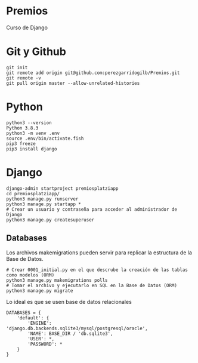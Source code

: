 # Premios
Curso de Django

# Git y Github
```
git init
git remote add origin git@github.com:perezgarridogilb/Premios.git
git remote -v
git pull origin master --allow-unrelated-histories
```

# Python
```
python3 --version
Python 3.8.3
python3 -m venv .env
source .env/bin/activate.fish
pip3 freeze
pip3 install django
```

# Django
```
django-admin startproject premiosplatziapp
cd premiosplatziapp/
python3 manage.py runserver
python3 manage.py startapp *
# Crear un usuario y contraseña para acceder al administrador de Django
python3 manage.py createsuperuser
```
## Databases

Los archivos makemigrations pueden servir para replicar la estructura de la Base de Datos.

```
# Crear 0001_initial.py en el que descrube la creación de las tablas como modelos (ORM)
python3 manage.py makemigrations polls
# Tomar el archivo y ejecutarlo en SQL en la Base de Datos (ORM)
python3 manage.py migrate
```
Lo ideal es que se usen base de datos relacionales 

```
DATABASES = {
    'default': {
        'ENGINE': 'django.db.backends.sqlite3/mysql/postgresql/oracle',
        'NAME': BASE_DIR / 'db.sqlite3',
        'USER': *,
        'PASSWORD': *
    }
}
```